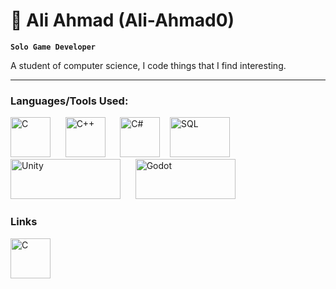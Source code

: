 # 🌟 Ali Ahmad (Ali-Ahmad0)
**`Solo Game Developer`**

A student of computer science, I code things that I find interesting.

___

### Languages/Tools Used:
<a href="https://en.wikipedia.org/wiki/C_(programming_language)"><img src="https://upload.wikimedia.org/wikipedia/commons/1/18/C_Programming_Language.svg" alt="C" width="64" height="64"/></a>&nbsp;&nbsp;&nbsp;&nbsp;&nbsp;
<a href="https://en.wikipedia.org/wiki/C%2B%2B"><img src="https://upload.wikimedia.org/wikipedia/commons/thumb/1/18/ISO_C%2B%2B_Logo.svg/180px-ISO_C%2B%2B_Logo.svg.png" alt="C++" width="64" height="64"/></a>&nbsp;&nbsp;&nbsp;&nbsp;&nbsp;
<a href="https://en.wikipedia.org/wiki/C_Sharp_(programming_language)"><img src="https://upload.wikimedia.org/wikipedia/commons/thumb/d/d2/C_Sharp_Logo_2023.svg/195px-C_Sharp_Logo_2023.svg.png" alt="C#" width="64" height="64"/></a>&nbsp;&nbsp;&nbsp;
<a href="https://en.wikipedia.org/wiki/SQL"><img src="https://upload.wikimedia.org/wikipedia/en/thumb/d/dd/MySQL_logo.svg/1280px-MySQL_logo.svg.png" alt="SQL" width="96" height="64"/></a>&nbsp;&nbsp;&nbsp;&nbsp;&nbsp;&nbsp;
<a href="https://en.wikipedia.org/wiki/Unity_(game_engine)"><img src="https://upload.wikimedia.org/wikipedia/commons/thumb/c/c4/Unity_2021.svg/1920px-Unity_2021.svg.png" alt="Unity" width="176" height="64"/></a>&nbsp;&nbsp;&nbsp;&nbsp;&nbsp;
<a href="https://godotengine.org/"><img src="https://upload.wikimedia.org/wikipedia/commons/5/5a/Godot_logo.svg" alt="Godot" width="160" height="64"/></a>

### Links
<a href="https://blaze-glitch.itch.io/"><img src="https://upload.wikimedia.org/wikipedia/commons/7/79/Itch.io_logo.svg" alt="C" width="64" height="64"/></a>&nbsp;&nbsp;&nbsp;&nbsp;&nbsp;
